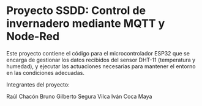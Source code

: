 # Proyecto SSDD: Control de invernadero mediante MQTT y Node-Red

Este proyecto contiene el código para el microcontrolador ESP32 que se encarga de gestionar los datos recibidos del sensor DHT-11 (temperatura y humedad), y ejecutar las actuaciones necesarias para mantener el entorno en las condiciones adecuadas.


Integrantes del proyecto:

Raúl Chacón Bruno
Gilberto Segura Vilca
Iván Coca Maya